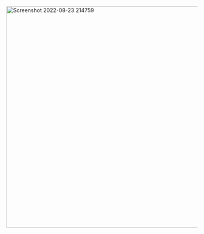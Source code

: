    <img width="583" alt="Screenshot 2022-08-23 214759" src="https://user-images.githubusercontent.com/19872990/186259876-6a35e37c-4b60-4b11-8095-613e110607cf.png">
